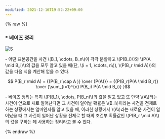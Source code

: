 ```yaml
---
modified: 2021-12-16T19:52:22+09:00
---
```


{% raw %}
### * 베이즈 정리

![S](https://user-images.githubusercontent.com/69514453/146249776-08fb6cdc-628d-4e33-a2d8-a10475e49060.png)


\- 어떤 표본공간을 사건 \\(B_1, \cdots, B_n\\)이 각각 분할하고 \\(P(B_i)\\)와 \\(P(A \mid B_i)\\)의 값을 모두 알고 있을 때(단, \\(i = 1, \cdots, n\\)), \\(P(B_r \mid A)\\)의 값을 다음 식을 계산해 얻을 수 있다.

$$ P(B_r \mid A) = {{P(B_r \cap A )} \over {P(A)}} = {{P(B_r)P(A \mid B_r)} \over {\sum_{i=1}^{n} P(B_i) P(A \mid B_i)} }$$

\- 베이즈 정리는 특히 \\(P(B_1), \cdots, P(B_n)\\)의 값을 알고 있고 또 만약 \\(A\\)라는 사건이 앞으로 새로 일어난다면 그 사건이 일어날 확률은 \\(B_i\\)이라는 사건을 전제로 하는 상황에서는 얼마인지를 알고 있을 때, 이러한 상황에서 \\(A\\)라는 새로운 사건이 일어났을 때 그 사건이 일어난 상황을 전제로 할 때의 조건부 확률값인 \\(P(B_r \mid A)\\)의 값을 구하는 데 사용하는 정리라고 볼 수 있다. 

{% endraw %}

